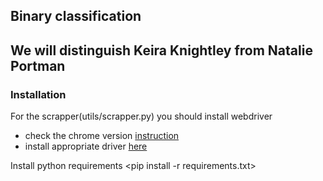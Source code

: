 ## Binary classification
## We will distinguish Keira Knightley from Natalie Portman

### Installation

For the scrapper(utils/scrapper.py) you should install webdriver
- check the chrome version [instruction](https://www.businessinsider.com/what-version-of-google-chrome-do-i-have)
- install appropriate driver [here](https://sites.google.com/a/chromium.org/chromedriver/downloads)

Install python requirements
<pip install -r requirements.txt>
